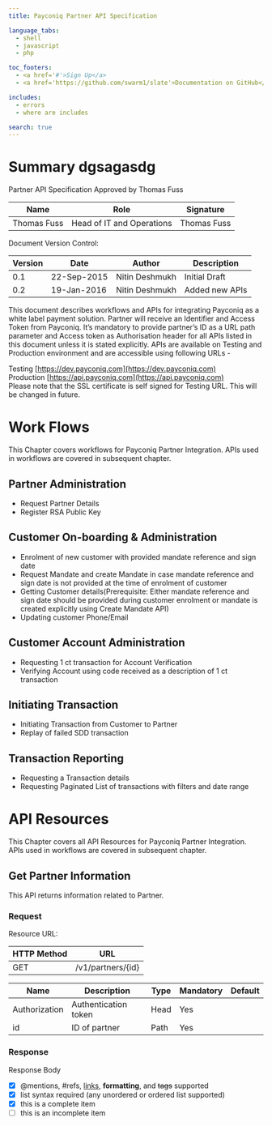 ```yaml
---
title: Payconiq Partner API Specification

language_tabs:
  - shell
  - javascript
  - php

toc_footers:
  - <a href='#'>Sign Up</a>
  - <a href='https://github.com/swarm1/slate'>Documentation on GitHub</a>

includes:
  - errors
  - where are includes

search: true
---
```


# Summary dgsagasdg

Partner API Specification Approved by Thomas Fuss

Name | Role | Signature
-------------- | -------------- | --------------
Thomas Fuss | Head of IT and Operations | Thomas Fuss

 

Document Version Control:

Version | Date | Author | Description
-------------- | -------------- | -------------- | --------------
0.1 | 22-Sep-2015 | Nitin Deshmukh | Initial Draft
0.2 | 19-Jan-2016 | Nitin Deshmukh | Added new APIs
 

This document describes workflows and APIs for integrating Payconiq as a white label payment solution. Partner will receive an Identifier and Access Token from Payconiq. It’s mandatory to provide partner’s ID as a URL path parameter and Access token as Authorisation header for all APIs listed in this document unless it is stated explicitly. APIs are available on Testing and Production environment and are accessible using following URLs -


Testing [https://dev.payconiq.com](https://dev.payconiq.com)  
Production [https://api.payconiq.com](https://api.payconiq.com)  
Please note that the SSL certificate is self signed for Testing URL. This will be changed in future.  


# Work Flows

This Chapter covers workflows for Payconiq Partner Integration. APIs used in workflows are covered in subsequent chapter.

## Partner Administration
 
* Request Partner Details
* Register RSA Public Key

## Customer On-boarding & Administration

* Enrolment of new customer with provided mandate reference and sign date  
* Request Mandate and create Mandate in case mandate reference and sign date is not provided at the time of enrolment of customer  
* Getting Customer details(Prerequisite: Either mandate reference and sign date should be provided during customer enrolment or mandate is created explicitly using Create Mandate API)  
* Updating customer Phone/Email
    
## Customer Account Administration

* Requesting 1 ct transaction for Account Verification  
* Verifying Account using code received as a description of 1 ct transaction

## Initiating Transaction

* Initiating Transaction from Customer to Partner
* Replay of failed SDD transaction

## Transaction Reporting

* Requesting a Transaction details
* Requesting Paginated List of transactions with filters and date range

# API Resources

This Chapter covers all API Resources for Payconiq Partner Integration. APIs used in workflows are covered in subsequent chapter.

## Get Partner Information
This API returns information related to Partner.

### Request
Resource URL:

HTTP Method | URL
-------------- | --------------
GET | /v1/partners/{id}

|  Name   |  Description   |  Type   |   Mandatory  |    Default |
| --- | --- | --- | --- | --- |
|   Authorization  | Authentication token    |   Head  |   Yes  |     |
|  id   | ID of partner    |  Path   |   Yes  |     |

### Response

Response Body


- [x] @mentions, #refs, [links](), **formatting**, and <del>tags</del> supported
- [x] list syntax required (any unordered or ordered list supported)
- [x] this is a complete item
- [ ] this is an incomplete item
